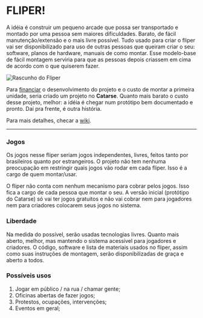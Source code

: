 # FLIPER!

A idéia é construir um pequeno arcade que possa ser transportado e montado por uma pessoa sem maiores dificuldades. Barato, de fácil manutenção/extensão e o mais livre possível. Tudo usado para criar o fliper vai ser disponibilizado para uso de outras pessoas que queiram criar o seu: software, planos de hardware, manuais de como montar. Esse modelo-base de fácil montagem serviria para que as pessoas depois criassem em cima de acordo com o que quiserem fazer.

![Rascunho do Fliper](https://raw.github.com/marxistpokemon/Fliper/master/Imagens/Fliper1.jpg)

Para [financiar](https://github.com/marxistpokemon/Fliper/wiki/Financiamento) o desenvolvimento do projeto e o custo de montar a primeira unidade, seria criado um projeto no **Catarse**. Quanto mais barato o custo desse projeto, melhor: a idéia é chegar num protótipo bem documentado e pronto. Daí pra frente, é outra história.

Para mais detalhes, checar a [wiki](https://github.com/marxistpokemon/Fliper/wiki).

---

### Jogos

Os jogos nesse fliper seriam jogos independentes, livres, feitos tanto por brasileiros quanto por estrangeiros. O projeto não tem nenhuma preocupação em restringir quais jogos vão rodar em cada fliper. Isso é a cargo de quem montar/usar.

O fliper não conta com nenhum mecanismo para cobrar pelos jogos. Isso fica a cargo de cada pessoa que montar o seu. A versão inicial (protótipo do Catarse) só vai ter jogos gratuitos e não vai cobrar nem para jogadores nem para criadores colocarem seus jogos no sistema.

### Liberdade

Na medida do possível, serão usadas tecnologias livres. Quanto mais aberto, melhor, mas mantendo o sistema acessível para jogadores e criadores. O código, software e lista de materiais usados no fliper, assim como suas instruções de montagem, serão disponibilizadas de graça e aberto a todos.

### Possíveis usos

1. Jogar em público / na rua / chamar gente;
2. Oficinas abertas de fazer jogos;
3. Protestos, ocupações, intervenções;
4. Eventos em geral;
